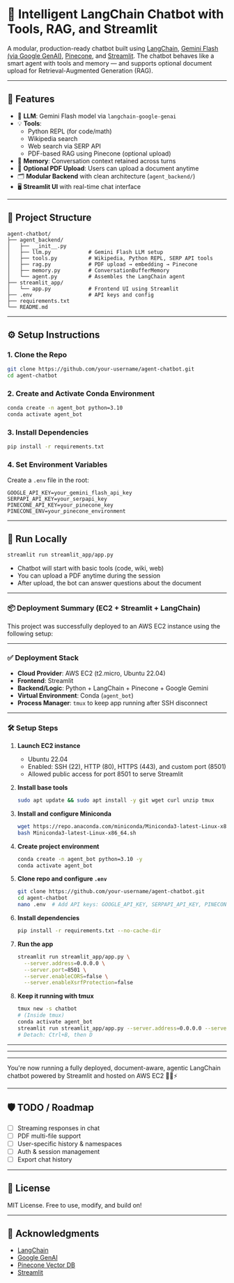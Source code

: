 # 🤖 Intelligent LangChain Chatbot with Tools, RAG, and Streamlit

A modular, production-ready chatbot built using [LangChain](https://www.langchain.com/), [Gemini Flash (via Google GenAI)](https://ai.google.dev/), [Pinecone](https://www.pinecone.io/), and [Streamlit](https://streamlit.io/). The chatbot behaves like a smart agent with tools and memory — and supports optional document upload for Retrieval-Augmented Generation (RAG).

---

## 🚀 Features

- 🧠 **LLM**: Gemini Flash model via `langchain-google-genai`
- 💡 **Tools**:
  - Python REPL (for code/math)
  - Wikipedia search
  - Web search via SERP API
  - PDF-based RAG using Pinecone (optional upload)
- 🔄 **Memory**: Conversation context retained across turns
- 📄 **Optional PDF Upload**: Users can upload a document anytime
- 🗂️ **Modular Backend** with clean architecture (`agent_backend/`)
- 🖥️ **Streamlit UI** with real-time chat interface

---

## 🧱 Project Structure

```
agent-chatbot/
├── agent_backend/
│   ├── __init__.py
│   ├── llm.py            # Gemini Flash LLM setup
│   ├── tools.py          # Wikipedia, Python REPL, SERP API tools
│   ├── rag.py            # PDF upload → embedding → Pinecone
│   ├── memory.py         # ConversationBufferMemory
│   └── agent.py          # Assembles the LangChain agent
├── streamlit_app/
│   └── app.py            # Frontend UI using Streamlit
├── .env                  # API keys and config
├── requirements.txt
└── README.md
```

---

## ⚙️ Setup Instructions

### 1. Clone the Repo

```bash
git clone https://github.com/your-username/agent-chatbot.git
cd agent-chatbot
```

### 2. Create and Activate Conda Environment

```bash
conda create -n agent_bot python=3.10
conda activate agent_bot
```

### 3. Install Dependencies

```bash
pip install -r requirements.txt
```

### 4. Set Environment Variables

Create a `.env` file in the root:

```
GOOGLE_API_KEY=your_gemini_flash_api_key
SERPAPI_API_KEY=your_serpapi_key
PINECONE_API_KEY=your_pinecone_key
PINECONE_ENV=your_pinecone_environment
```

---

## 🧪 Run Locally

```bash
streamlit run streamlit_app/app.py
```

- Chatbot will start with basic tools (code, wiki, web)
- You can upload a PDF anytime during the session
- After upload, the bot can answer questions about the document

---

### 📦 Deployment Summary (EC2 + Streamlit + LangChain)

This project was successfully deployed to an AWS EC2 instance using the following setup:

---

### ✅ **Deployment Stack**
- **Cloud Provider**: AWS EC2 (t2.micro, Ubuntu 22.04)
- **Frontend**: Streamlit
- **Backend/Logic**: Python + LangChain + Pinecone + Google Gemini
- **Virtual Environment**: Conda (`agent_bot`)
- **Process Manager**: `tmux` to keep app running after SSH disconnect

---

### 🛠️ **Setup Steps**

1. **Launch EC2 instance**
   - Ubuntu 22.04
   - Enabled: SSH (22), HTTP (80), HTTPS (443), and custom port (8501)
   - Allowed public access for port 8501 to serve Streamlit

2. **Install base tools**
   ```bash
   sudo apt update && sudo apt install -y git wget curl unzip tmux
   ```

3. **Install and configure Miniconda**
   ```bash
   wget https://repo.anaconda.com/miniconda/Miniconda3-latest-Linux-x86_64.sh
   bash Miniconda3-latest-Linux-x86_64.sh
   ```

4. **Create project environment**
   ```bash
   conda create -n agent_bot python=3.10 -y
   conda activate agent_bot
   ```

5. **Clone repo and configure `.env`**
   ```bash
   git clone https://github.com/your-username/agent-chatbot.git
   cd agent-chatbot
   nano .env  # Add API keys: GOOGLE_API_KEY, SERPAPI_API_KEY, PINECONE_API_KEY, PINECONE_ENV
   ```

6. **Install dependencies**
   ```bash
   pip install -r requirements.txt --no-cache-dir
   ```

7. **Run the app**
   ```bash
   streamlit run streamlit_app/app.py \
     --server.address=0.0.0.0 \
     --server.port=8501 \
     --server.enableCORS=false \
     --server.enableXsrfProtection=false
   ```

8. **Keep it running with tmux**
   ```bash
   tmux new -s chatbot
   # (Inside tmux)
   conda activate agent_bot
   streamlit run streamlit_app/app.py --server.address=0.0.0.0 --server.port=8501
   # Detach: Ctrl+B, then D
   ```

---

---

---

You're now running a fully deployed, document-aware, agentic LangChain chatbot powered by Streamlit and hosted on AWS EC2 💬🧠⚡

---

## 🛡️ TODO / Roadmap

- [ ] Streaming responses in chat
- [ ] PDF multi-file support
- [ ] User-specific history & namespaces
- [ ] Auth & session management
- [ ] Export chat history

---

## 📜 License

MIT License. Free to use, modify, and build on!

---

## 🙏 Acknowledgments

- [LangChain](https://github.com/langchain-ai/langchain)
- [Google GenAI](https://ai.google.dev/)
- [Pinecone Vector DB](https://www.pinecone.io/)
- [Streamlit](https://streamlit.io/)
